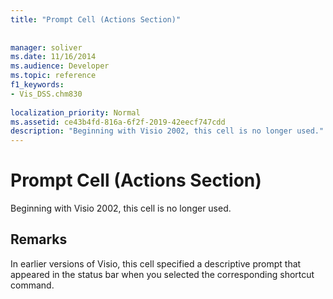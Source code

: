 ```yaml
---
title: "Prompt Cell (Actions Section)"
 
 
manager: soliver
ms.date: 11/16/2014
ms.audience: Developer
ms.topic: reference
f1_keywords:
- Vis_DSS.chm830
 
localization_priority: Normal
ms.assetid: ce43b4fd-816a-6f2f-2019-42eecf747cdd
description: "Beginning with Visio 2002, this cell is no longer used."
---
```


# Prompt Cell (Actions Section)

Beginning with Visio 2002, this cell is no longer used.
  
## Remarks

In earlier versions of Visio, this cell specified a descriptive prompt that appeared in the status bar when you selected the corresponding shortcut command.
  

